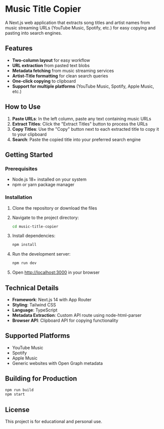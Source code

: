 # Music Title Copier

A Next.js web application that extracts song titles and artist names from music streaming URLs (YouTube Music, Spotify, etc.) for easy copying and pasting into search engines.

## Features

- **Two-column layout** for easy workflow
- **URL extraction** from pasted text blobs
- **Metadata fetching** from music streaming services
- **Artist-Title formatting** for clean search queries
- **One-click copying** to clipboard
- **Support for multiple platforms** (YouTube Music, Spotify, Apple Music, etc.)

## How to Use

1. **Paste URLs**: In the left column, paste any text containing music URLs
2. **Extract Titles**: Click the "Extract Titles" button to process the URLs
3. **Copy Titles**: Use the "Copy" button next to each extracted title to copy it to your clipboard
4. **Search**: Paste the copied title into your preferred search engine

## Getting Started

### Prerequisites

- Node.js 18+ installed on your system
- npm or yarn package manager

### Installation

1. Clone the repository or download the files
2. Navigate to the project directory:

   ```bash
   cd music-title-copier
   ```

3. Install dependencies:

   ```bash
   npm install
   ```

4. Run the development server:

   ```bash
   npm run dev
   ```

5. Open [http://localhost:3000](http://localhost:3000) in your browser

## Technical Details

- **Framework**: Next.js 14 with App Router
- **Styling**: Tailwind CSS
- **Language**: TypeScript
- **Metadata Extraction**: Custom API route using node-html-parser
- **Browser API**: Clipboard API for copying functionality

## Supported Platforms

- YouTube Music
- Spotify
- Apple Music
- Generic websites with Open Graph metadata

## Building for Production

```bash
npm run build
npm start
```

## License

This project is for educational and personal use.
